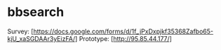 # bbsearch

Survey: [https://docs.google.com/forms/d/1f_jPxDxpjkf35368Zafbo65-kjU_xaSGDAAr3yEizFA/]
Prototype: [http://95.85.44.177/]
